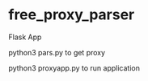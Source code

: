 # free_proxy_parser
Flask App

python3 pars.py to get proxy

python3 proxyapp.py to run application
